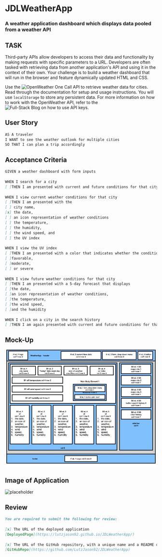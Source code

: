 # JDLWeatherApp

### A weather application dashboard which displays data pooled from a weather API

## TASK

Third-party APIs allow developers to access their data and functionality by making requests with specific parameters to a URL. Developers are often tasked with retrieving data from another application's API and using it in the context of their own. Your challenge is to build a weather dashboard that will run in the browser and feature dynamically updated HTML and CSS.

Use the ![OpenWeather One Call API](https://openweathermap.org/api/one-call-api) to retrieve weather data for cities. Read through the documentation for setup and usage instructions. You will use `localStorage` to store any persistent data. For more information on how to work with the OpenWeather API, refer to the ![Full-Stack Blog on how to use API keys](https://coding-boot-camp.github.io/full-stack/apis/how-to-use-api-keys).

## User Story

```md
AS A traveler
I WANT to see the weather outlook for multiple cities
SO THAT I can plan a trip accordingly
```

## Acceptance Criteria

```md
GIVEN a weather dashboard with form inputs

WHEN I search for a city
[ ]THEN I am presented with current and future conditions for that city and that city is added to the search history

WHEN I view current weather conditions for that city
[ ]THEN I am presented with the
[ ] city name,
[x] the date,
[ ] an icon representation of weather conditions
[ ] the temperature,
[ ] the humidity,
[ ] the wind speed, and
[ ] the UV index

WHEN I view the UV index
[ ]THEN I am presented with a color that indicates whether the conditions are
[ ]favorable,
[ ]moderate,
[ ] or severe

WHEN I view future weather conditions for that city
[ ]THEN I am presented with a 5-day forecast that displays
[ ]the date,
[ ]an icon representation of weather conditions,
[ ]the temperature,
[ ]the wind speed,
[ ]and the humidity

WHEN I click on a city in the search history
[ ]THEN I am again presented with current and future conditions for that city
```

## Mock-Up

![Screen Shot](./assets/images/WeatherApp-BoxModel-OutLine.jpg)

## Image of Application

![placeholder]()

## Review

```md
You are required to submit the following for review:

[x] The URL of the deployed application
[DeployedPage](https://lutzjason92.github.io/JDLWeatherApp/)

[x] The URL of the GitHub repository, with a unique name and a README describing the project
[GitHubRepo](https://github.com/LutzJason92/JDLWeatherApp)
```

